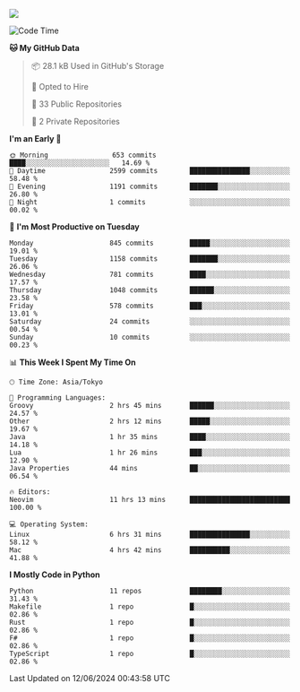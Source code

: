 ![](https://komarev.com/ghpvc/?username=kitagawa-hr)

<!--START_SECTION:waka-->
![Code Time](http://img.shields.io/badge/Code%20Time-865%20hrs%2049%20mins-blue)

**🐱 My GitHub Data** 

> 📦 28.1 kB Used in GitHub's Storage 
 > 
> 💼 Opted to Hire
 > 
> 📜 33 Public Repositories 
 > 
> 🔑 2 Private Repositories 
 > 
**I'm an Early 🐤** 

```text
🌞 Morning                653 commits         ████░░░░░░░░░░░░░░░░░░░░░   14.69 % 
🌆 Daytime                2599 commits        ███████████████░░░░░░░░░░   58.48 % 
🌃 Evening                1191 commits        ███████░░░░░░░░░░░░░░░░░░   26.80 % 
🌙 Night                  1 commits           ░░░░░░░░░░░░░░░░░░░░░░░░░   00.02 % 
```
📅 **I'm Most Productive on Tuesday** 

```text
Monday                   845 commits         █████░░░░░░░░░░░░░░░░░░░░   19.01 % 
Tuesday                  1158 commits        ███████░░░░░░░░░░░░░░░░░░   26.06 % 
Wednesday                781 commits         ████░░░░░░░░░░░░░░░░░░░░░   17.57 % 
Thursday                 1048 commits        ██████░░░░░░░░░░░░░░░░░░░   23.58 % 
Friday                   578 commits         ███░░░░░░░░░░░░░░░░░░░░░░   13.01 % 
Saturday                 24 commits          ░░░░░░░░░░░░░░░░░░░░░░░░░   00.54 % 
Sunday                   10 commits          ░░░░░░░░░░░░░░░░░░░░░░░░░   00.23 % 
```


📊 **This Week I Spent My Time On** 

```text
🕑︎ Time Zone: Asia/Tokyo

💬 Programming Languages: 
Groovy                   2 hrs 45 mins       ██████░░░░░░░░░░░░░░░░░░░   24.57 % 
Other                    2 hrs 12 mins       █████░░░░░░░░░░░░░░░░░░░░   19.67 % 
Java                     1 hr 35 mins        ████░░░░░░░░░░░░░░░░░░░░░   14.18 % 
Lua                      1 hr 26 mins        ███░░░░░░░░░░░░░░░░░░░░░░   12.90 % 
Java Properties          44 mins             ██░░░░░░░░░░░░░░░░░░░░░░░   06.54 % 

🔥 Editors: 
Neovim                   11 hrs 13 mins      █████████████████████████   100.00 % 

💻 Operating System: 
Linux                    6 hrs 31 mins       ███████████████░░░░░░░░░░   58.12 % 
Mac                      4 hrs 42 mins       ██████████░░░░░░░░░░░░░░░   41.88 % 
```

**I Mostly Code in Python** 

```text
Python                   11 repos            ████████░░░░░░░░░░░░░░░░░   31.43 % 
Makefile                 1 repo              █░░░░░░░░░░░░░░░░░░░░░░░░   02.86 % 
Rust                     1 repo              █░░░░░░░░░░░░░░░░░░░░░░░░   02.86 % 
F#                       1 repo              █░░░░░░░░░░░░░░░░░░░░░░░░   02.86 % 
TypeScript               1 repo              █░░░░░░░░░░░░░░░░░░░░░░░░   02.86 % 
```




 Last Updated on 12/06/2024 00:43:58 UTC
<!--END_SECTION:waka-->
